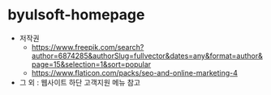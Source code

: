 # byulsoft-homepage

- 저작권
  - https://www.freepik.com/search?author=6874285&authorSlug=fullvector&dates=any&format=author&page=15&selection=1&sort=popular
  - https://www.flaticon.com/packs/seo-and-online-marketing-4
- 그 외 : 웹사이트 하단 고객지원 메뉴 참고  
